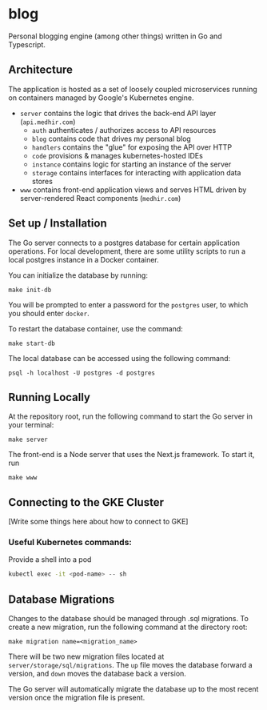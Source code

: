 # blog 

Personal blogging engine (among other things) written in Go and Typescript.

## Architecture

The application is hosted as a set of loosely coupled microservices running on containers managed by Google's Kubernetes engine.

- `server` contains the logic that drives the back-end API layer (`api.medhir.com`)
    - `auth` authenticates / authorizes access to API resources
    - `blog` contains code that drives my personal blog
    - `handlers` contains the "glue" for exposing the API over HTTP
    - `code` provisions & manages kubernetes-hosted IDEs 
    - `instance` contains logic for starting an instance of the server
    - `storage` contains interfaces for interacting with application data stores
- `www` contains front-end application views and serves HTML driven by server-rendered React components (`medhir.com`)

## Set up / Installation

The Go server connects to a postgres database for certain application operations. 
For local development, there are some utility scripts to run a local postgres instance in a Docker container.
 
You can initialize the database by running:

```shell script
make init-db
```

You will be prompted to enter a password for the `postgres` user, to which you should enter `docker`.

To restart the database container, use the command: 

```shell script
make start-db
```

The local database can be accessed using the following command: 
```shell script
psql -h localhost -U postgres -d postgres
```

## Running Locally

At the repository root, run the following command to start the Go server in your terminal:

```shell script
make server
```

The front-end is a Node server that uses the Next.js framework. To start it, run  

```shell script
make www
```

## Connecting to the GKE Cluster

[Write some things here about how to connect to GKE]


### Useful Kubernetes commands: 

Provide a shell into a pod
```sh
kubectl exec -it <pod-name> -- sh
```

## Database Migrations

Changes to the database should be managed through .sql migrations. To create a new migration, run the following command at the 
directory root:
 
```shell script
make migration name=<migration_name>
```

There will be two new migration files located at `server/storage/sql/migrations`. The `up` file moves the database forward a version,
and `down` moves the database back a version.

The Go server will automatically migrate the database up to the most recent version once the migration file is present. 